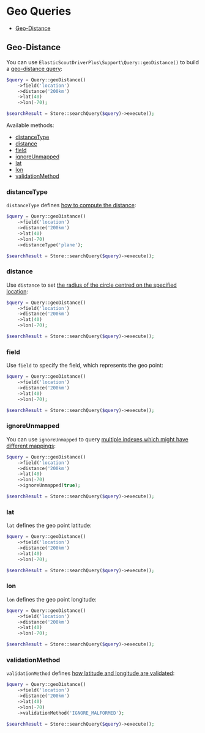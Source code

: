 # Geo Queries

* [Geo-Distance](#geo-distance)

## Geo-Distance

You can use `ElasticScoutDriverPlus\Support\Query::geoDistance()` to build a [geo-distance query](https://www.elastic.co/guide/en/elasticsearch/reference/current/query-dsl-geo-distance-query.html#query-dsl-geo-distance-query):

```php
$query = Query::geoDistance()
    ->field('location')
    ->distance('200km')
    ->lat(40)
    ->lon(-70);

$searchResult = Store::searchQuery($query)->execute();
```

Available methods:

* [distanceType](#geo-distance-distance-type)
* [distance](#geo-distance-distance)
* [field](#geo-distance-field)
* [ignoreUnmapped](#geo-distance-ignore-unmapped)
* [lat](#geo-distance-lat)
* [lon](#geo-distance-lon)
* [validationMethod](#geo-distance-validation-method)

### <a name="geo-distance-distance-type"></a> distanceType

`distanceType` defines [how to compute the distance](https://www.elastic.co/guide/en/elasticsearch/reference/current/query-dsl-geo-distance-query.html#_options_2):

```php
$query = Query::geoDistance()
    ->field('location')
    ->distance('200km')
    ->lat(40)
    ->lon(-70)
    ->distanceType('plane');

$searchResult = Store::searchQuery($query)->execute();
```

### <a name="geo-distance-distance"></a> distance

Use `distance` to set [the radius of the circle centred on the specified location](https://www.elastic.co/guide/en/elasticsearch/reference/current/query-dsl-geo-distance-query.html#_options_2):

```php
$query = Query::geoDistance()
    ->field('location')
    ->distance('200km')
    ->lat(40)
    ->lon(-70);

$searchResult = Store::searchQuery($query)->execute();
```

### <a name="geo-distance-field"></a> field

Use `field` to specify the field, which represents the geo point:

```php
$query = Query::geoDistance()
    ->field('location')
    ->distance('200km')
    ->lat(40)
    ->lon(-70);

$searchResult = Store::searchQuery($query)->execute();
```

### <a name="geo-distance-ignore-unmapped"></a> ignoreUnmapped

You can use `ignoreUnmapped` to query [multiple indexes which might have different mappings](https://www.elastic.co/guide/en/elasticsearch/reference/current/query-dsl-geo-distance-query.html#_ignore_unmapped_2):

```php
$query = Query::geoDistance()
    ->field('location')
    ->distance('200km')
    ->lat(40)
    ->lon(-70)
    ->ignoreUnmapped(true);

$searchResult = Store::searchQuery($query)->execute();
```

### <a name="geo-distance-lat"></a> lat

`lat` defines the geo point latitude:

```php
$query = Query::geoDistance()
    ->field('location')
    ->distance('200km')
    ->lat(40)
    ->lon(-70);

$searchResult = Store::searchQuery($query)->execute();
```

### <a name="geo-distance-lon"></a> lon

`lon` defines the geo point longitude:

```php
$query = Query::geoDistance()
    ->field('location')
    ->distance('200km')
    ->lat(40)
    ->lon(-70);

$searchResult = Store::searchQuery($query)->execute();
```

### <a name="geo-distance-validation-method"></a> validationMethod

`validationMethod` defines [how latitude and longitude are validated](https://www.elastic.co/guide/en/elasticsearch/reference/current/query-dsl-geo-distance-query.html#_options_2):

```php
$query = Query::geoDistance()
    ->field('location')
    ->distance('200km')
    ->lat(40)
    ->lon(-70)
    ->validationMethod('IGNORE_MALFORMED');

$searchResult = Store::searchQuery($query)->execute();
```
